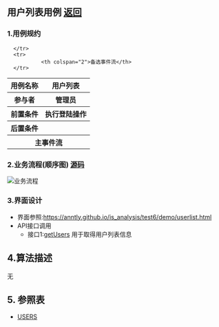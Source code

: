 ## 用户列表用例 [返回](../README.MD)

### 1.用例规约

<table>
      <tr>
			   <th>用例名称</th>
			   <th>用户列表</th>
      </tr>
      <tr>
			   <th>参与者</th>
			   <th>管理员</th>
      </tr>
      <tr>
			   <th>前置条件</th>
			   <th>执行登陆操作</th>
      </tr>
      <tr>
			   <th>后置条件</th>
			   <th></th>
      </tr>
      <tr>
			   <th colspan="2">主事件流</th>
      </tr>
      <tr>

      </tr>
      <tr>
			   <th colspan="2">备选事件流</th>
      </tr>
</table>

### 2.业务流程(顺序图) [源码](../用户列表顺序图.puml)

![业务流程](../用户列表顺序图.png "用户列表")

### 3.界面设计
* 界面参照:https://anntly.github.io/is_analysis/test6/demo/userlist.html
* API接口调用
  * 接口1:[getUsers](../接口/getUsers.md)
  用于取得用户列表信息

## 4.算法描述
  无
## 5. 参照表
* [USERS](../数据库设计.md/#USERS)
